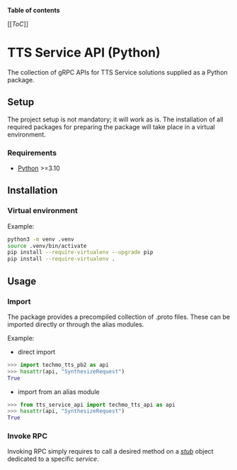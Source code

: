 **Table of contents**

[[_ToC_]]

# TTS Service API (Python)

The collection of gRPC APIs for TTS Service solutions supplied as a Python package.

## Setup

The project setup is not mandatory; it will work as is. The installation of all required packages for preparing the package will take place in a virtual environment.

### Requirements

- [Python](https://www.python.org/) >=3.10

## Installation

### Virtual environment

Example:

```sh
python3 -m venv .venv
source .venv/bin/activate
pip install --require-virtualenv --upgrade pip
pip install --require-virtualenv .
```

## Usage

### Import

The package provides a precompiled collection of .proto files. These can be imported directly or through the alias modules.

Example:

- direct import

```python
>>> import techmo_tts_pb2 as api
>>> hasattr(api, "SynthesizeRequest")
True
```

- import from an alias module

```python
>>> from tts_service_api import techmo_tts_api as api
>>> hasattr(api, "SynthesizeRequest")
True
```

### Invoke RPC

Invoking RPC simply requires to call a desired method on a [_stub_](https://grpc.io/docs/what-is-grpc/core-concepts/#using-the-api) object dedicated to a specific _service_.
